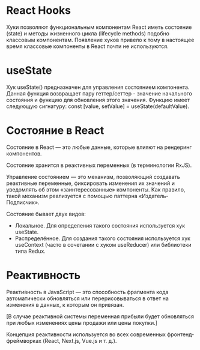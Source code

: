 # React Hooks
Хуки позволяют функциональным компонентам React иметь состояние (state) и методы жизненного цикла (lifecycle methods) подобно классовым компонентам. Появление хуков привело к тому в настоящее время классовые компоненты в React почти не используются.

# useState
Хук useState() предназначен для управления состоянием компонента. Данная функция возвращает пару геттер/сеттер - значение начального состояния и функцию для обновления этого значения. Функцию имеет следующую сигнатуру: const [value, setValue] = useState(defaultValue).

# Состояние в React
Состояние в React — это любые данные, которые влияют на рендеринг компонентов.

Состояние хранится в реактивных переменных (в терминологии RxJS).

Управление состоянием — это механизм, позволяющий создавать реактивные переменные, фиксировать изменения их значений и уведомлять об этом «заинтересованные» компоненты. Как правило, такой механизм реализуется с помощью паттерна «Издатель-Подписчик».

Состояние бывает двух видов:
- Локальное. Для определения такого состояния используется хук useState.
- Распределённое. Для создания такого состояния используется хук useContext (часто в сочетании с хуком useReducer) или библиотеки типа Redux.

# Реактивность
Реактивность в JavaScript — это способность фрагмента кода автоматически обновляться или перерисовываться в ответ на изменения в данных, к которым он привязан.

[В случае реактивной системы переменная прибыли будет обновляться при любых изменениях цены продажи или цены покупки.]

Концепция реактивности используется во всех современных фронтенд-фреймворках (React, Next.js, Vue.js и т. д.).
```js
```
```js
```

```js
```